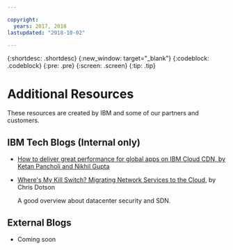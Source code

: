 ```yaml
---

copyright:
  years: 2017, 2018
lastupdated: "2018-10-02"

---
```


{:shortdesc: .shortdesc}
{:new_window: target="_blank"}
{:codeblock: .codeblock}
{:pre: .pre}
{:screen: .screen}
{:tip: .tip}

# Additional Resources

These resources are created by IBM and some of our partners and customers.

## IBM Tech Blogs (Internal only)

 * [How to deliver great performance for global apps on IBM Cloud CDN, by Ketan Pancholi and Nikhil Gupta](https://www.ibm.com/w3-techblog/use-cases/2018/05/content-delivery-service/)
 
 * [Where's My Kill Switch? Migrating Network Services to the Cloud](https://www.ibm.com/w3-techblog/wcp/2018/09/migrating-network-services/), by Chris Dotson
 
   A good overview about datacenter security and SDN.


## External Blogs

* Coming soon
